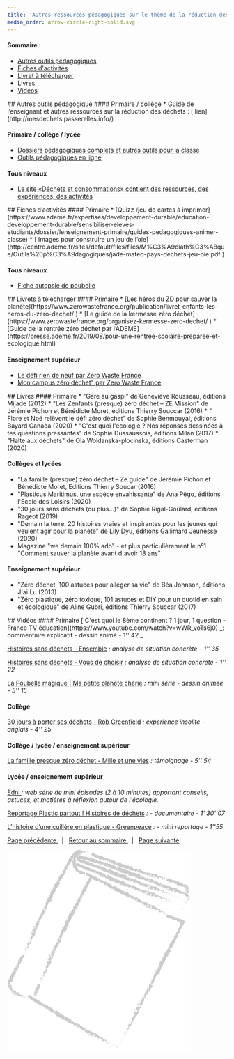 ```yaml
---
title: 'Autres ressources pédagogiques sur le thème de la réduction des déchets'
media_order: arrow-circle-right-solid.svg
---
```


#### Sommaire :  
* <a href="#outils">Autres outils pédagogiques </a> 
* <a href="#fiches">Fiches d'activités </a> 
* <a href="#livrets">Livret à télécharger</a> 
* <a href="#livres">Livres</a>  
* <a href="#videos">Vidéos</a>

<div id="outils"></div>
## Autres outils pédagogique
#### Primaire / collège
* Guide de l’enseignant et autres ressources sur la réduction des déchets : [ lien](http://mesdechets.passerelles.info/)

#### Primaire / collège / lycée
* [Dossiers pédagogiques complets et autres outils pour la classe ](https://environnement.brussels/thematiques/dechets-ressources/lecole/outils-pedagogiques-sur-le-theme-des-dechets)
* [Outils pédagogiques en ligne](https://www.educasources.education.fr/selection-detail-162742.html)

#### Tous niveaux
* [Le site «Déchets et consommations» contient des ressources, des expériences, des activités](http://www.dechets-conso.reseauecoleetnature.org/content/bienvenue)

<div id="fiches"></div>
##<i class="fa fa-copy" aria-hidden="true"></i> Fiches d’activités
#### Primaire
* [Quizz /jeu de cartes à imprimer](https://www.ademe.fr/expertises/developpement-durable/education-developpement-durable/sensibiliser-eleves-etudiants/dossier/lenseignement-primaire/guides-pedagogiques-animer-classe)
* [ Images pour construire un jeu de l’oie](http://centre.ademe.fr/sites/default/files/files/M%C3%A9diath%C3%A8que/Outils%20p%C3%A9dagogiques/jade-mateo-pays-dechets-jeu-oie.pdf )

#### Tous niveaux
* [Fiche autopsie de poubelle](https://www.zerowastefrance.org/publication/animation-autopsie-de-poubelle/) 

<div id="livrets"></div>
##<i class="fa fa-file" aria-hidden="true"></i> Livrets à télécharger
#### Primaire
* [Les héros du ZD pour sauver la planète](https://www.zerowastefrance.org/publication/livret-enfants-les-heros-du-zero-dechet/ )
*  [Le guide de la kermesse zéro déchet](https://www.zerowastefrance.org/organisez-kermesse-zero-dechet/ )
* [Guide de la rentrée zéro déchet par l’ADEME](https://presse.ademe.fr/2019/08/pour-une-rentree-scolaire-preparee-et-ecologique.html)

#### Enseignement supérieur
* [Le défi rien de neuf par Zero Waste France](https://riendeneuf.org/wp-content/uploads/2020/07/Guide-D%C3%A9fi-Rien-de-neuf-riendeneuf.org_.pdf)
* [Mon campus zéro déchet" par Zero Waste France](https://www.zerowastefrance.org/publication/mon-campus-zero-dechet/)


<div id="livres"></div>
##<i class="fa fa-book" aria-hidden="true"></i> Livres 
#### Primaire
* "Gare au gaspi" de Geneviève Rousseau, éditions Mijade (2012)
* "Les Zenfants (presque) zéro déchet – ZE Mission" de Jérémie Pichon et Bénédicte Moret, éditions Thierry Souccar (2016)
* " Flore et Noé relèvent le défi zéro déchet" de Sophie Benmouyal, éditions Bayard Canada (2020)
* "C'est quoi l'écologie ? Nos réponses dessinées à tes questions pressantes" de Sophie Dussaussois, éditions Milan (2017)
* "Halte aux déchets" de Ola Woldanska-plocinska, éditions Casterman (2020)

#### Collèges et lycées 
* "La famille (presque) zéro déchet – Ze guide" de Jérémie Pichon et Bénédicte Moret,  Editions Thierry Soucar (2016)
* "Plasticus Maritimus, une espèce envahissante" de Ana Pêgo, éditions l'Ecole des Loisirs (2020)
* "30 jours sans déchets (ou plus...)" de Sophie Rigal-Goulard, éditions Rageot (2019)
* "Demain la terre, 20 histoires vraies et inspirantes pour les jeunes qui veulent agir pour la planète" de Lily Dyu, éditions Gallimard Jeunesse (2020)
* Magazine "we demain 100% ado" - et plus particulièrement le n°1 "Comment sauver la planète avant d'avoir 18 ans"

#### Enseignement supérieur
* "Zéro déchet, 100 astuces pour alléger sa vie" de Béa Johnson, éditions J'ai Lu (2013)
* "Zéro plastique, zéro toxique, 101 astuces et DIY pour un quotidien sain et écologique" de Aline Gubri, éditions Thierry Souccar (2017)

<div id="videos"></div>
## <i class="fa fa-tv" aria-hidden="true"></i> Vidéos
#### Primaire
[<i class="fa fa-youtube-square" aria-hidden="true"></i> C'est quoi le 8ème continent ? 1 jour, 1 question - France TV éducation](https://www.youtube.com/watch?v=wWR_voTs6j0) _:  commentaire explicatif -  dessin animé - 1'' 42 _
  
[<i class="fa fa-youtube-square" aria-hidden="true"></i> Histoires sans déchets - Ensemble](https://www.youtube.com/watch?v=bIcZdtwtyqs) _: analyse de situation concrète - 1'' 35_

[<i class="fa fa-youtube-square" aria-hidden="true"></i> Histoires sans déchets -  Vous de choisir](https://www.youtube.com/watch?v=J22zQyCEGKI)   _: analyse de situation concrète  - 1'' 22_
    
[<i class="fa fa-youtube-square" aria-hidden="true"></i> La Poubelle magique | Ma petite planète chérie](https://www.youtube.com/watch?v=skL_sMXgApg) _: mini série - dessin animée - 5'' 15_
    
#### Collège 
[<i class="fa fa-youtube-square" aria-hidden="true"></i> 30 jours à porter ses déchets - Rob Greenfield](https://www.youtube.com/watch?v=9vCstrZ7ilk) _:  expérience insolite - anglais - 4'' 25_
    
#### Collège / lycée / enseignement supérieur
[<i class="fa fa-youtube-square" aria-hidden="true"></i> La famille presque zéro déchet - Mille et une vies](https://www.youtube.com/watch?v=_9YahYbMQ80) _: témoignage - 5'' 54_
    
#### Lycée / enseignement supérieur
[<i class="fa fa-tv" aria-hidden="true"></i> Edni ](https://www.imagotv.fr/emissions/edeni)_: web série de mini épisodes (2 à 10 minutes) apportant conseils, astuces, et matières à réflexion autour de l'écologie._

[<i class="fa fa-youtube-square" aria-hidden="true"></i> Reportage Plastic partout ! Histoires de déchets](https://www.youtube.com/watch?v=sJfqoq0-AS8) _:  - documentaire - 1' 30''07_
    
[<i class="fa fa-youtube-square" aria-hidden="true"></i> L’histoire d’une cuillère en plastique - Greenpeace](https://www.youtube.com/watch?v=JhwXQA5w1MI)  _: - mini reportage - 1''55_
    
[ <i class="fa fa-arrow-left" aria-hidden="true"></i> Page précédente  ](/kit-pedagogique/les-outils-de-zwt) &nbsp; | &nbsp;  [<i class="fa fa-arrow-up" aria-hidden="true"></i> Retour au sommaire  ](/kit-pedagogique/home)  &nbsp;  |  &nbsp;  [<i class="fa fa-arrow-right" aria-hidden="true"></i> Page suivante  ](/kit-pedagogique/organiser-des-visites-de-sites-en-lien-avec-la-thematique-des-dechets)

![](book.svg?resize=256,256)
	